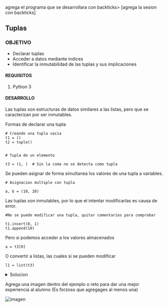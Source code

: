 
agrega el programa que se desarrollara con backticks> [agrega la sesion con backticks]

## Tuplas

### OBJETIVO

- Declarar tuplas
- Acceder a datos mediante indices
- Identificar la inmutabilidad de las tuplas y sus implicaciones

#### REQUISITOS

1. Python 3

#### DESARROLLO

Las tuplas son estructuras de datos  similares a las listas, pero que se caracterizan por ser inmutables.

Formas de declarar una tupla

```
# Creando una tupla vacia
t1 = ()
t2 = tuple()


# Tupla de un elemento

t3 = (1, )  # Sin la coma no se detecta como tupla

```

Se pueden asignar de forma simultanea los valores de una tupla a variables.
```
# Asignacion multiple con tupla

a, b = (10, 20)

```

Las tuplas son inmutables, por lo que el intentar modificarlas es causa de error.
```
#No se puede modificar una tupla, quitar comentarios para comprobar

t1.insert(0, 1)
t1.append(10)
```
Pero si podemos acceder a los valores almacenados
```
a = t3[0]
```
O convertir a listas, las cuales si se pueden modificar
```
l1 = list(t3)
```
<details>
	<summary>Solucion</summary>
        <p> Agrega aqui la solucion</p>
        <p>Recuerda! escribe cada paso para desarrollar la solución del ejemplo o reto </p>
</details>

Agrega una imagen dentro del ejemplo o reto para dar una mejor experiencia al alumno (Es forzoso que agregages al menos una) 

![imagen](https://picsum.photos/200/300)


